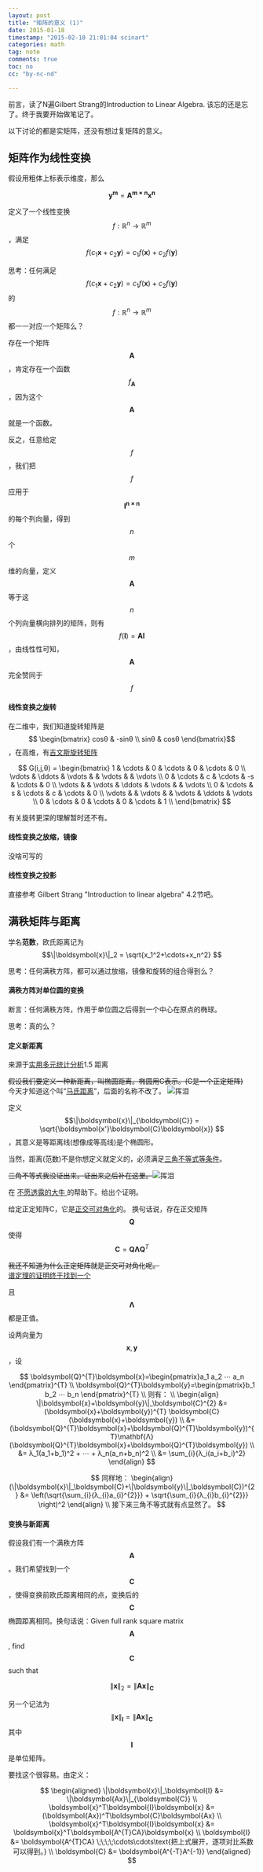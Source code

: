 ```yaml
---
layout: post
title: "矩阵的意义 (1)"
date: 2015-01-18
timestamp: "2015-02-10 21:01:04 scinart"
categories: math
tag: note
comments: true
toc: no
cc: "by-nc-nd"

---
```


前言，读了N遍Gilbert Strang的Introduction to Linear Algebra. 该忘的还是忘了。终于我要开始做笔记了。

以下讨论的都是实矩阵，还没有想过复矩阵的意义。

## 矩阵作为线性变换

假设用粗体上标表示维度，那么

$$
\boldsymbol{y^{m}} = \boldsymbol{A^{m×n}}\boldsymbol{x^{n}}
$$

定义了一个线性变换 $$ f : \mathbb{R}^n → \mathbb{R}^m $$，满足
$$f(c_1\boldsymbol{x}+c_2\boldsymbol{y}) = c_1f(\boldsymbol{x})+c_2f(\boldsymbol{y})$$

思考：任何满足
$$f(c_1\boldsymbol{x}+c_2\boldsymbol{y}) = c_1f(\boldsymbol{x})+c_2f(\boldsymbol{y})$$
的$$ f : \mathbb{R}^n → \mathbb{R}^m $$都一一对应一个矩阵么？

存在一个矩阵$$\boldsymbol{A}$$，肯定存在一个函数 $$f_{\boldsymbol{A}}$$，因为这个$$\boldsymbol{A}$$就是一个函数。  
<!-- 反之，任何以上函数都能找到一个$$\boldsymbol{A}$$么？(好像没有那么显然，待我想想。) -->
反之，任意给定$$f$$，我们把$$f$$应用于$$\boldsymbol{I^{n×n}}$$的每个列向量，得到$$n$$个$$m$$维的向量，定义$$\boldsymbol{A}$$等于这$$n$$个列向量横向排列的矩阵，则有$$f(\boldsymbol{I})=\boldsymbol{AI}$$，由线性性可知，$$\boldsymbol{A}$$完全赞同于$$f$$

#### 线性变换之旋转

在二维中，我们知道旋转矩阵是$$ \begin{bmatrix}
cosθ & -sinθ \\
sinθ & cosθ \end{bmatrix}$$，在高维，有[吉文斯旋转矩阵](https://zh.wikipedia.org/wiki/%E5%90%89%E6%96%87%E6%96%AF%E6%97%8B%E8%BD%AC)

$$
G(i,j,θ) = \begin{bmatrix}
     1 & \cdots &      0 & \cdots &      0 & \cdots &      0 \\
\vdots & \ddots & \vdots &        & \vdots &        & \vdots \\
     0 & \cdots &      c & \cdots &     -s & \cdots &      0 \\
\vdots &        & \vdots & \ddots & \vdots &        & \vdots \\
     0 & \cdots &      s & \cdots &      c & \cdots &      0 \\
\vdots &        & \vdots &        & \vdots & \ddots & \vdots \\
     0 & \cdots &      0 & \cdots &      0 & \cdots &      1 \\
\end{bmatrix}
$$

有关旋转更深的理解暂时还不有。

#### 线性变换之放缩，镜像

没啥可写的

#### 线性变换之投影

直接参考 Gilbert Strang "Introduction to linear algebra" 4.2节吧。

## 满秩矩阵与距离

学名**范数**，欧氏距离记为$$\|\boldsymbol{x}\|_2 = \sqrt{x_1^2+\cdots+x_n^2} $$

思考：任何满秩方阵，都可以通过放缩，镜像和旋转的组合得到么？

#### 满秩方阵对单位圆的变换

断言：任何满秩方阵，作用于单位圆之后得到一个中心在原点的椭球。

思考：真的么？

#### 定义新距离

来源于[实用多元统计分析](http://book.douban.com/subject/3519805/)1.5 距离

<s>假设我们要定义一种新距离，叫椭圆距离。椭圆用C表示。(C是一个正定矩阵)</s>  
今天才知道这个叫“[马氏距离](https://zh.wikipedia.org/zh/%E9%A9%AC%E6%B0%8F%E8%B7%9D%E7%A6%BB)”，后面的名称不改了。
<img src="http://bbs.nankai.edu.cn/data/ueditor/dialogs/emotion/images/jx2/j_0008.gif" alt="挥泪">

定义$$\|\boldsymbol{x}\|_{\boldsymbol{C}} = \sqrt{\boldsymbol{x'}\boldsymbol{C}\boldsymbol{x}} $$，其意义是等距离线(想像成等高线)是个椭圆形。

当然，距离(范数)不是你想定义就定义的，必须满足[三角不等式等条件](https://zh.wikipedia.org/zh/%E8%8C%83%E6%95%B0#.E5.AE.9A.E7.BE.A9)。

<span><s>三角不等式我没证出来。证出来之后补在这里。</s><img src="http://bbs.nankai.edu.cn/data/ueditor/dialogs/emotion/images/jx2/j_0008.gif" alt="挥泪"></span>

在
<a href="javascript:;" 
   class="screenshot" 
   rel="http://cdn2.comtrya.com/wp-content/uploads/2013/05/tamayura2_thumb.jpg" 
   title="">
 不愿透露的大牛
</a>
的帮助下。给出个证明。

<!-- TODO: 此段应该做可折叠的 -->

给定正定矩阵C，它是[正交可对角化](https://ccjou.wordpress.com/2011/02/09/%E5%AF%A6%E5%B0%8D%E7%A8%B1%E7%9F%A9%E9%99%A3%E5%8F%AF%E6%AD%A3%E4%BA%A4%E5%B0%8D%E8%A7%92%E5%8C%96%E7%9A%84%E8%AD%89%E6%98%8E/)的。
换句话说，存在正交矩阵$$\boldsymbol{Q}$$使得$$\boldsymbol{C}=\boldsymbol{Q}\mathbf{Λ}\boldsymbol{Q}^{T}$$

<p class="font12px">
<s>我还不知道为什么正定矩阵就是正交可对角化呢。</s><br>
<a href="/math/2015/02/24/Matrix-Note-5/">谱定理的证明终于找到一个</a>
</p>

且$$\mathbf{Λ}$$都是正值。

设两向量为$$\boldsymbol{x},\boldsymbol{y}$$，设

$$
\boldsymbol{Q}^{T}\boldsymbol{x}=\begin{pmatrix}a_1 a_2 ⋯ a_n \end{pmatrix}^{T} \\
\boldsymbol{Q}^{T}\boldsymbol{y}=\begin{pmatrix}b_1 b_2 ⋯ b_n \end{pmatrix}^{T} \\
则有： \\
\begin{align}
\|\boldsymbol{x}+\boldsymbol{y}\|_\boldsymbol{C}^{2}
&= (\boldsymbol{x}+\boldsymbol{y})^{T} \boldsymbol{C} (\boldsymbol{x}+\boldsymbol{y}) \\
&= (\boldsymbol{Q}^{T}\boldsymbol{x}+\boldsymbol{Q}^{T}\boldsymbol{y})^{T}\mathbf{Λ}(\boldsymbol{Q}^{T}\boldsymbol{x}+\boldsymbol{Q}^{T}\boldsymbol{y}) \\
&= λ_1(a_1+b_1)^2 + ⋯ + λ_n(a_n+b_n)^2 \\
&= \sum_{i}{λ_i(a_i+b_i)^2}
\end{align}
$$

$$
同样地：
\begin{align}
(\|\boldsymbol{x}\|_\boldsymbol{C}+\|\boldsymbol{y}\|_\boldsymbol{C})^{2}
&= \left(\sqrt{\sum_{i}{λ_{i}a_{i}^{2}}} + \sqrt{\sum_{i}{λ_{i}b_{i}^{2}}} \right)^2
\end{align}
\\
接下来三角不等式就有点显然了。
$$



#### 变换与新距离

假设我们有一个满秩方阵$$\boldsymbol{A}$$。我们希望找到一个$$\boldsymbol{C}$$，使得变换前欧氏距离相同的点，变换后的$$\boldsymbol{C}$$椭圆距离相同。换句话说：Given full rank square matrix $$\boldsymbol{A}$$, find $$\boldsymbol{C}$$ such that

$$
\|\boldsymbol{x}\|_2 = \|\boldsymbol{Ax}\|_{\boldsymbol{C}}
$$

另一个记法为
$$
\|\boldsymbol{x}\|_\boldsymbol{I} = \|\boldsymbol{Ax}\|_{\boldsymbol{C}}
$$
其中$$\boldsymbol{I}$$ 是单位矩阵。

要找这个很容易。由定义：

$$
\begin{aligned} 
\|\boldsymbol{x}\|_\boldsymbol{I} &= \|\boldsymbol{Ax}\|_{\boldsymbol{C}} \\
\boldsymbol{x}^T\boldsymbol{I}\boldsymbol{x} &= (\boldsymbol{Ax})^T\boldsymbol{C}\boldsymbol{Ax} \\
\boldsymbol{x}^T\boldsymbol{I}\boldsymbol{x} &= \boldsymbol{x}^T\boldsymbol{A^{T}CA}\boldsymbol{x} \\
\boldsymbol{I} &= \boldsymbol{A^{T}CA} \;\;\;\;\cdots\cdots\text{把上式展开，逐项对比系数可以得到。} \\
\boldsymbol{C} &= \boldsymbol{A^{-T}A^{-1}}
\end{aligned} 
$$
